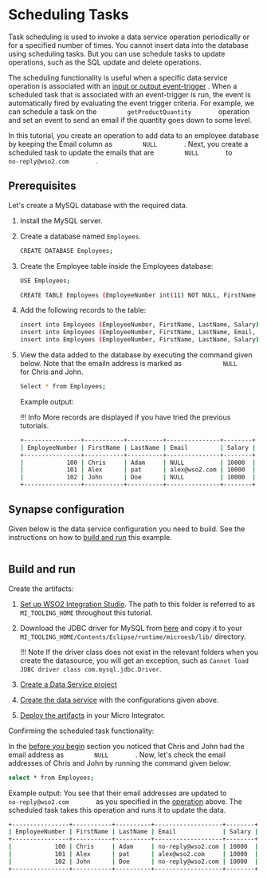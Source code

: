 # Scheduling Tasks

Task scheduling is used to invoke a data service operation periodically
or for a specified number of times. You cannot insert data into the
database using scheduling tasks. But you can use schedule tasks to
update operations, such as the SQL update and delete operations.

The scheduling functionality is useful when a specific data service
operation is associated with an [input or output
event-trigger](Receiving-Notifications-from-Data-Services_119133285.html#ReceivingNotificationsfromDataServices-Inputeventtrigger)
. When a scheduled task that is associated with an event-trigger is run,
the event is automatically fired by evaluating the event trigger
criteria. For example, we can schedule a task on the
`         getProductQuantity        ` operation and set an event to send
an email if the quantity goes down to some level.

In this tutorial, you create an operation to add data to an employee
database by keeping the Email column as `         NULL        ` . Next,
you create a scheduled task to update the emails that are
`         NULL        ` to `         no-reply@wso2.com        ` .

## Prerequisites

Let's create a MySQL database with the required data.

1.  Install the MySQL server.
2.  Create a database named `Employees`.

    ```bash
    CREATE DATABASE Employees;
    ```

3.  Create the Employee table inside the Employees database:

    ```bash
    USE Employees;

    CREATE TABLE Employees (EmployeeNumber int(11) NOT NULL, FirstName varchar(255) NOT NULL, LastName varchar(255) DEFAULT NULL, Email varchar(255) DEFAULT NULL, Salary varchar(255));
    ```

4.  Add the following records to the table:

    ```bash
    insert into Employees (EmployeeNumber, FirstName, LastName, Salary) values (100, 'Chris', 'Adam', '10000');
    insert into Employees (EmployeeNumber, FirstName, LastName, Email, Salary) values (101, 'Alex', 'pat', 'alex@wso2.com', '10000');
    insert into Employees (EmployeeNumber, FirstName, LastName, Salary) values (102, 'John', 'Doe', '10000');
    ```

5.  View the data added to the database by executing the command given
    below. Note that the emailn address is marked as
    `            NULL           ` for Chris and John.

    ```bash
    Select * from Employees;
    ```

    Example output:

    !!! Info
        More records are displayed if you have tried the previous tutorials.

    ```bash
    +----------------+-----------+----------+---------------+--------+
    | EmployeeNumber | FirstName | LastName | Email         | Salary |
    +----------------+-----------+----------+---------------+--------+
    |            100 | Chris     | Adam     | NULL          | 10000  |
    |            101 | Alex      | pat      | alex@wso2.com | 10000  |
    |            102 | John      | Doe      | NULL          | 10000  |
    +----------------+-----------+----------+---------------+--------+
    ```

## Synapse configuration
Given below is the data service configuration you need to build. See the instructions on how to [build and run](#build-and-run) this example.

```xml
```

## Build and run

Create the artifacts:

1. [Set up WSO2 Integration Studio](../../../../develop/installing-WSO2-Integration-Studio). The path to this folder is referred to as `MI_TOOLING_HOME` throughout this tutorial.
2.  Download the JDBC driver for MySQL from [here](http://dev.mysql.com/downloads/connector/j/) and copy it to
    your `MI_TOOLING_HOME/Contents/Eclipse/runtime/microesb/lib/` directory.

    !!! Note
        If the driver class does not exist in the relevant folders when you create the datasource, you will get an exception, such as `Cannot load JDBC driver class com.mysql.jdbc.Driver`. 
        
3. [Create a Data Service project](../../../../develop/creating-projects/#data-services-project)
4. [Create the data service](../../../../develop/creating-artifacts/data-services/creating-data-services) with the configurations given above.
5. [Deploy the artifacts](../../../../develop/deploy-and-run) in your Micro Integrator. 

Confirming the scheduled task functionality:

In the [before you begin](#SchedulingTasks-before_you_begin) section you
noticed that Chris and John had the email address as
`         NULL        ` . Now, let's check the email addresses of Chris
and John by running the command given below:

```bash
select * from Employees;
```

Example output: You see that their email addresses are updated to
`         no-reply@wso2.com        ` as you specified in the
[operation](#SchedulingTasks-Operation) above. The scheduled task takes
this operation and runs it to update the data.

```bash
+----------------+-----------+----------+-------------------+--------+
| EmployeeNumber | FirstName | LastName | Email             | Salary |
+----------------+-----------+----------+-------------------+--------+
|            100 | Chris     | Adam     | no-reply@wso2.com | 10000  |
|            101 | Alex      | pat      | alex@wso2.com     | 10000  |
|            102 | John      | Doe      | no-reply@wso2.com | 10000  |
+----------------+-----------+----------+-------------------+--------+
```
